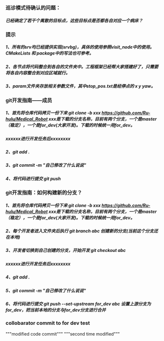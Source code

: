 ### 巡诊模式待确认的问题：  
##### 已经确定了若干个离散的目标点，这些目标点是否都各自对应一个病床？

### 提示
##### 1、所有的srv均已经提供实现(srvbg)，具体的使用参照visit_node中的使用。CMakeLists 和 package中的写法也可参考。  
##### 2、各节点将代码整合到各自的文件夹中。工程框架已经帮大家搭建好了，只需要将各自内容整合到对应区域就行。  
##### 3、param文件夹存放相关参数文件，其中stop_pos.txt是经停点的 x y yaw。  

### git开发指南——成员
##### 1、首先将仓库代码拷贝一份下来 git clone -b xxx https://github.com/Ru-hulu/Medical_Robot  xxx是下载的分支名称，目前有两个分支，一个是master（稳定），一个是for_dev(大家开发)。下载的时候统一用for_dev。
##### xxxxxx进行开发任务后xxxxxxxx
##### 2、git add .
##### 3、git commit -m "自己修改了什么说说"
##### 4、将代码进行提交 git push 



### git开发指南：如何构建新的分支？
##### 1、首先将仓库代码拷贝一份下来 git clone -b xxx https://github.com/Ru-hulu/Medical_Robot  xxx是下载的分支名称，目前有两个分支，一个是master（稳定），一个是for_dev(大家开发)。下载的时候统一用for_dev。
##### 2、每个开发者进入文件夹后执行 git branch abc 创建新的分支(当前这个分支还在本地)
##### 3、开发者切换到自己创建的分支，开始开发 git checkout abc 
##### xxxxxx进行开发任务后xxxxxxxx
##### 4、git add .
##### 5、git commit -m "自己修改了什么说说"
##### 6、将代码进行提交 git push --set-upstream for_dev abc 设置上游分支为for_dev，把当前本地的分支与for_dev分支进行合并

### collobarator commit to for dev test
"""modified code commit"""
"""second time modified"""
